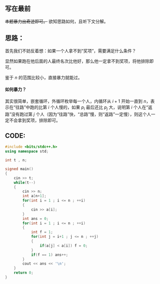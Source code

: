 ## 写在最前
~~本题暴力出奇迹即可。~~ 欲知思路如何，且听下文分解。
## 思路：
首先我们不妨反着想：如果一个人拿不到“奖项”，需要满足什么条件？

显然如果跑在他后面的人最终名次比他好，那么他一定拿不到奖项，将他排除即可。

鉴于 $n$ 的范围比较小，直接暴力就能过。
#### 如何暴力？
其实很简单，嵌套循环，外循环枚举每一个人，内循环从 $i+1$ 开始一直到 $n$，表示在“往路”中跑的比第 $i$ 个人慢的，如果 $p_i$ 最后还比 $p_j$ 大，说明第 $i$ 个人在“返路”没有跑过第 $j$ 个人（因为“往路”快，“总路”慢，则“返路”一定慢），则这个人一定不会拿到奖项，排除即可。
## CODE:
```cpp
#include <bits/stdc++.h>
using namespace std;

int t , n;

signed main()
{
	cin >> t;
	while(t--)
	{
		cin >> n;
		int a[n+1];
		for(int i = 1 ; i <= n ; ++i)
		{
			cin >> a[i];
		}
		int ans = 0;
		for(int i = 1 ; i <= n ; ++i)
		{
			int f = 1;
			for(int j = i+1 ; j <= n ; ++j)
			{
				if(a[j] < a[i]) f = 0;
			}
			if(f == 1) ans++;
		}
		cout << ans << '\n';
	}
	return 0;
}
```

